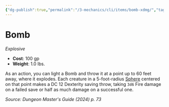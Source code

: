 ```yaml
---
{"dg-publish":true,"permalink":"/3-mechanics/cli/items/bomb-xdmg/","tags":["ttrpg-cli/compendium/src/5e/xdmg","ttrpg-cli/item/rarity/none","ttrpg-cli/item/weapon/explosive"],"noteIcon":""}
---
```


# Bomb
*Explosive*  


- **Cost**: 100 gp
- **Weight**: 1.0 lbs.

As an action, you can light a Bomb and throw it at a point up to 60 feet away, where it explodes. Each creature in a 5-foot-radius [Sphere](3-Mechanics/CLI/rules/variant-rules/sphere-area-of-effect-xphb.md) centered on that point makes a DC 12 Dexterity saving throw, taking `3d6` Fire damage on a failed save or half as much damage on a successful one.

*Source: Dungeon Master's Guide (2024) p. 73*